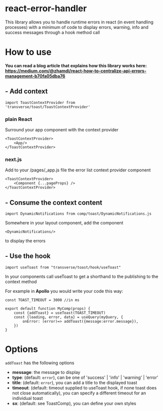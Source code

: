 # react-error-handler
This library allows you to handle runtime errors in react (in event handling processes) with a minimum of code to display errors, warning, info and success messages through a hook method call

# How to use #
**You can read a blog article that explains how this library works here: https://medium.com/@zhamdi/react-how-to-centralize-api-errors-management-b70fa05dba76**

## - Add context
`import ToastContextProvider from 'transverse/toast/ToastContextProvider'`
### plain React ###

Surround your app component with the context provider
```
<ToastContextProvider>
    <App/>
</ToastContextProvider>
```

### next.js ###
Add  to your /pages/_app.js file the error list context provider component
```
<ToastContextProvider>
    <Component {...pageProps} />
</ToastContextProvider>
```

## - Consume the context content ##
`import DynamicNotifications from comp/toast/DynamicNotifications.js`

Somewhere in your layout component, add the component

`<DynamicNotifications/>`

to display the errors

## - Use the hook ##
`import useToast from "transverse/toast/hook/useToast"`

In your components call useToast to get a shorthand to the publishing to the context method

For example in **Apollo** you would write your code this way:
```
const TOAST_TIMEOUT = 3000 //in ms

export default function MyComp(props) {
    const {addToast} = useToast(TOAST_TIMEOUT)
    const {loading, error, data} = useQuery(myQuery, {
        onError: (error)=> addToast({message:error.message}),
    })
}
```

# Options #
`addToast` has the following options

  - **message**: the message to display
  - **type**: (default: `error`), can be one of 'success' | 'info' | 'warning' | 'error'
  - **title**: (default: `error`), you can add a title to the displayed toast
  - **timeout**: (default: timeout supplied to useToast hook, if none toast does not close automatically), you can specify a different timeout for an individual toast
  - **sx**: (default: see ToastComp), you can define your own styles
